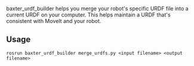 baxter_urdf_builder helps you merge your robot's specific URDF file into a current URDF on your computer. This helps maintain a URDF that's consistent with MoveIt and your robot.

Usage
--------------------


```
rosrun baxter_urdf_builder merge_urdfs.py <input filename> <output filename>
```